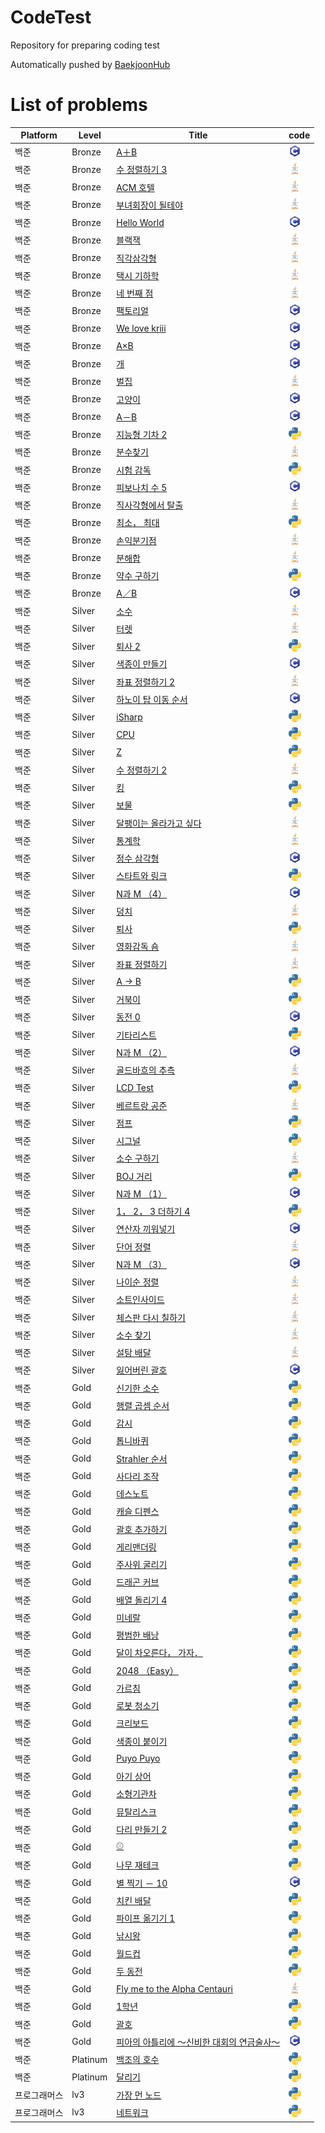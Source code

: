 
# CodeTest

Repository for preparing coding test

Automatically pushed by [BaekjoonHub](https://github.com/BaekjoonHub/BaekjoonHub)
# List of problems

| Platform | Level    | Title                                                                                                                                  | code                                                                                                                                                                                                                                                                  |
|----------|----------|----------------------------------------------------------------------------------------------------------------------------------------|-----------------------------------------------------------------------------------------------------------------------------------------------------------------------------------------------------------------------------------------------------------------------|
| 백준       | Bronze   | [A＋B](./백준/Bronze/1000.%E2%80%85A＋B/README.md)                                                                                         | [<img src=./icons/c.png width="20" height="20" alt="A＋B.c" />](./백준/Bronze/1000.%E2%80%85A＋B/A＋B.c)                                                                                                                                                                   |
| 백준       | Bronze   | [수 정렬하기 3](./백준/Bronze/10989.%E2%80%85수%E2%80%85정렬하기%E2%80%853/README.md)                                                              | [<img src=./icons/java.png width="20" height="20" alt="수 정렬하기 3.java" />](./백준/Bronze/10989.%E2%80%85수%E2%80%85정렬하기%E2%80%853/수%E2%80%85정렬하기%E2%80%853.java)                                                                                                          |
| 백준       | Bronze   | [ACM 호텔](./백준/Bronze/10250.%E2%80%85ACM%E2%80%85호텔/README.md)                                                                          | [<img src=./icons/java.png width="20" height="20" alt="ACM 호텔.java" />](./백준/Bronze/10250.%E2%80%85ACM%E2%80%85호텔/ACM%E2%80%85호텔.java)                                                                                                                                |
| 백준       | Bronze   | [부녀회장이 될테야](./백준/Bronze/2775.%E2%80%85부녀회장이%E2%80%85될테야/README.md)                                                                     | [<img src=./icons/java.png width="20" height="20" alt="부녀회장이 될테야.java" />](./백준/Bronze/2775.%E2%80%85부녀회장이%E2%80%85될테야/부녀회장이%E2%80%85될테야.java)                                                                                                                        |
| 백준       | Bronze   | [Hello World](./백준/Bronze/2557.%E2%80%85Hello%E2%80%85World/README.md)                                                                 | [<img src=./icons/c.png width="20" height="20" alt="Hello World.c" />](./백준/Bronze/2557.%E2%80%85Hello%E2%80%85World/Hello%E2%80%85World.c)                                                                                                                           |
| 백준       | Bronze   | [블랙잭](./백준/Bronze/2798.%E2%80%85블랙잭/README.md)                                                                                         | [<img src=./icons/java.png width="20" height="20" alt="블랙잭.java" />](./백준/Bronze/2798.%E2%80%85블랙잭/블랙잭.java)                                                                                                                                                          |
| 백준       | Bronze   | [직각삼각형](./백준/Bronze/4153.%E2%80%85직각삼각형/README.md)                                                                                     | [<img src=./icons/java.png width="20" height="20" alt="직각삼각형.java" />](./백준/Bronze/4153.%E2%80%85직각삼각형/직각삼각형.java)                                                                                                                                                    |
| 백준       | Bronze   | [택시 기하학](./백준/Bronze/3053.%E2%80%85택시%E2%80%85기하학/README.md)                                                                           | [<img src=./icons/java.png width="20" height="20" alt="택시 기하학.java" />](./백준/Bronze/3053.%E2%80%85택시%E2%80%85기하학/택시%E2%80%85기하학.java)                                                                                                                                 |
| 백준       | Bronze   | [네 번째 점](./백준/Bronze/3009.%E2%80%85네%E2%80%85번째%E2%80%85점/README.md)                                                                   | [<img src=./icons/java.png width="20" height="20" alt="네 번째 점.java" />](./백준/Bronze/3009.%E2%80%85네%E2%80%85번째%E2%80%85점/네%E2%80%85번째%E2%80%85점.java)                                                                                                                 |
| 백준       | Bronze   | [팩토리얼](./백준/Bronze/10872.%E2%80%85팩토리얼/README.md)                                                                                      | [<img src=./icons/c.png width="20" height="20" alt="팩토리얼.c" />](./백준/Bronze/10872.%E2%80%85팩토리얼/팩토리얼.c)                                                                                                                                                               |
| 백준       | Bronze   | [We love kriii](./백준/Bronze/10718.%E2%80%85We%E2%80%85love%E2%80%85kriii/README.md)                                                    | [<img src=./icons/c.png width="20" height="20" alt="We love kriii.c" />](./백준/Bronze/10718.%E2%80%85We%E2%80%85love%E2%80%85kriii/We%E2%80%85love%E2%80%85kriii.c)                                                                                                    |
| 백준       | Bronze   | [A×B](./백준/Bronze/10998.%E2%80%85A×B/README.md)                                                                                        | [<img src=./icons/c.png width="20" height="20" alt="A×B.c" />](./백준/Bronze/10998.%E2%80%85A×B/A×B.c)                                                                                                                                                                  |
| 백준       | Bronze   | [개](./백준/Bronze/10172.%E2%80%85개/README.md)                                                                                            | [<img src=./icons/c.png width="20" height="20" alt="개.c" />](./백준/Bronze/10172.%E2%80%85개/개.c)                                                                                                                                                                        |
| 백준       | Bronze   | [벌집](./백준/Bronze/2292.%E2%80%85벌집/README.md)                                                                                           | [<img src=./icons/java.png width="20" height="20" alt="벌집.java" />](./백준/Bronze/2292.%E2%80%85벌집/벌집.java)                                                                                                                                                             |
| 백준       | Bronze   | [고양이](./백준/Bronze/10171.%E2%80%85고양이/README.md)                                                                                        | [<img src=./icons/c.png width="20" height="20" alt="고양이.c" />](./백준/Bronze/10171.%E2%80%85고양이/고양이.c)                                                                                                                                                                  |
| 백준       | Bronze   | [A－B](./백준/Bronze/1001.%E2%80%85A－B/README.md)                                                                                         | [<img src=./icons/c.png width="20" height="20" alt="A－B.c" />](./백준/Bronze/1001.%E2%80%85A－B/A－B.c)                                                                                                                                                                   |
| 백준       | Bronze   | [지능형 기차 2](./백준/Bronze/2460.%E2%80%85지능형%E2%80%85기차%E2%80%852/README.md)                                                               | [<img src=./icons/py.png width="20" height="20" alt="지능형 기차 2.py" />](./백준/Bronze/2460.%E2%80%85지능형%E2%80%85기차%E2%80%852/지능형%E2%80%85기차%E2%80%852.py)                                                                                                                 |
| 백준       | Bronze   | [분수찾기](./백준/Bronze/1193.%E2%80%85분수찾기/README.md)                                                                                       | [<img src=./icons/java.png width="20" height="20" alt="분수찾기.java" />](./백준/Bronze/1193.%E2%80%85분수찾기/분수찾기.java)                                                                                                                                                       |
| 백준       | Bronze   | [시험 감독](./백준/Bronze/13458.%E2%80%85시험%E2%80%85감독/README.md)                                                                            | [<img src=./icons/py.png width="20" height="20" alt="시험 감독.py" />](./백준/Bronze/13458.%E2%80%85시험%E2%80%85감독/시험%E2%80%85감독.py)                                                                                                                                         |
| 백준       | Bronze   | [피보나치 수 5](./백준/Bronze/10870.%E2%80%85피보나치%E2%80%85수%E2%80%855/README.md)                                                              | [<img src=./icons/c.png width="20" height="20" alt="피보나치 수 5.c" />](./백준/Bronze/10870.%E2%80%85피보나치%E2%80%85수%E2%80%855/피보나치%E2%80%85수%E2%80%855.c)                                                                                                                   |
| 백준       | Bronze   | [직사각형에서 탈출](./백준/Bronze/1085.%E2%80%85직사각형에서%E2%80%85탈출/README.md)                                                                     | [<img src=./icons/java.png width="20" height="20" alt="직사각형에서 탈출.java" />](./백준/Bronze/1085.%E2%80%85직사각형에서%E2%80%85탈출/직사각형에서%E2%80%85탈출.java)                                                                                                                        |
| 백준       | Bronze   | [최소， 최대](./백준/Bronze/10818.%E2%80%85최소，%E2%80%85최대/README.md)                                                                          | [<img src=./icons/py.png width="20" height="20" alt="최소， 최대.py" />](./백준/Bronze/10818.%E2%80%85최소，%E2%80%85최대/최소，%E2%80%85최대.py)                                                                                                                                      |
| 백준       | Bronze   | [손익분기점](./백준/Bronze/1712.%E2%80%85손익분기점/README.md)                                                                                     | [<img src=./icons/java.png width="20" height="20" alt="손익분기점.java" />](./백준/Bronze/1712.%E2%80%85손익분기점/손익분기점.java)                                                                                                                                                    |
| 백준       | Bronze   | [분해합](./백준/Bronze/2231.%E2%80%85분해합/README.md)                                                                                         | [<img src=./icons/java.png width="20" height="20" alt="분해합.java" />](./백준/Bronze/2231.%E2%80%85분해합/분해합.java)                                                                                                                                                          |
| 백준       | Bronze   | [약수 구하기](./백준/Bronze/2501.%E2%80%85약수%E2%80%85구하기/README.md)                                                                           | [<img src=./icons/py.png width="20" height="20" alt="약수 구하기.py" />](./백준/Bronze/2501.%E2%80%85약수%E2%80%85구하기/약수%E2%80%85구하기.py)                                                                                                                                       |
| 백준       | Bronze   | [A／B](./백준/Bronze/1008.%E2%80%85A／B/README.md)                                                                                         | [<img src=./icons/c.png width="20" height="20" alt="A／B.c" />](./백준/Bronze/1008.%E2%80%85A／B/A／B.c)                                                                                                                                                                   |
| 백준       | Silver   | [소수](./백준/Silver/2581.%E2%80%85소수/README.md)                                                                                           | [<img src=./icons/java.png width="20" height="20" alt="소수.java" />](./백준/Silver/2581.%E2%80%85소수/소수.java)                                                                                                                                                             |
| 백준       | Silver   | [터렛](./백준/Silver/1002.%E2%80%85터렛/README.md)                                                                                           | [<img src=./icons/java.png width="20" height="20" alt="터렛.java" />](./백준/Silver/1002.%E2%80%85터렛/터렛.java)                                                                                                                                                             |
| 백준       | Silver   | [퇴사 2](./백준/Silver/15486.%E2%80%85퇴사%E2%80%852/README.md)                                                                              | [<img src=./icons/py.png width="20" height="20" alt="퇴사 2.py" />](./백준/Silver/15486.%E2%80%85퇴사%E2%80%852/퇴사%E2%80%852.py)                                                                                                                                            |
| 백준       | Silver   | [색종이 만들기](./백준/Silver/2630.%E2%80%85색종이%E2%80%85만들기/README.md)                                                                         | [<img src=./icons/c.png width="20" height="20" alt="색종이 만들기.c" />](./백준/Silver/2630.%E2%80%85색종이%E2%80%85만들기/색종이%E2%80%85만들기.c)                                                                                                                                       |
| 백준       | Silver   | [좌표 정렬하기 2](./백준/Silver/11651.%E2%80%85좌표%E2%80%85정렬하기%E2%80%852/README.md)                                                            | [<img src=./icons/java.png width="20" height="20" alt="좌표 정렬하기 2.java" />](./백준/Silver/11651.%E2%80%85좌표%E2%80%85정렬하기%E2%80%852/좌표%E2%80%85정렬하기%E2%80%852.java)                                                                                                       |
| 백준       | Silver   | [하노이 탑 이동 순서](./백준/Silver/11729.%E2%80%85하노이%E2%80%85탑%E2%80%85이동%E2%80%85순서/README.md)                                                | [<img src=./icons/c.png width="20" height="20" alt="하노이 탑 이동 순서.c" />](./백준/Silver/11729.%E2%80%85하노이%E2%80%85탑%E2%80%85이동%E2%80%85순서/하노이%E2%80%85탑%E2%80%85이동%E2%80%85순서.c)                                                                                          |
| 백준       | Silver   | [iSharp](./백준/Silver/3568.%E2%80%85iSharp/README.md)                                                                                   | [<img src=./icons/py.png width="20" height="20" alt="iSharp.py" />](./백준/Silver/3568.%E2%80%85iSharp/iSharp.py)                                                                                                                                                       |
| 백준       | Silver   | [CPU](./백준/Silver/16506.%E2%80%85CPU/README.md)                                                                                        | [<img src=./icons/py.png width="20" height="20" alt="CPU.py" />](./백준/Silver/16506.%E2%80%85CPU/CPU.py)                                                                                                                                                               |
| 백준       | Silver   | [Z](./백준/Silver/1074.%E2%80%85Z/README.md)                                                                                             | [<img src=./icons/py.png width="20" height="20" alt="Z.py" />](./백준/Silver/1074.%E2%80%85Z/Z.py)                                                                                                                                                                      |
| 백준       | Silver   | [수 정렬하기 2](./백준/Silver/2751.%E2%80%85수%E2%80%85정렬하기%E2%80%852/README.md)                                                               | [<img src=./icons/java.png width="20" height="20" alt="수 정렬하기 2.java" />](./백준/Silver/2751.%E2%80%85수%E2%80%85정렬하기%E2%80%852/수%E2%80%85정렬하기%E2%80%852.java)                                                                                                           |
| 백준       | Silver   | [킹](./백준/Silver/1063.%E2%80%85킹/README.md)                                                                                             | [<img src=./icons/py.png width="20" height="20" alt="킹.py" />](./백준/Silver/1063.%E2%80%85킹/킹.py)                                                                                                                                                                      |
| 백준       | Silver   | [보물](./백준/Silver/1026.%E2%80%85보물/README.md)                                                                                           | [<img src=./icons/py.png width="20" height="20" alt="보물.py" />](./백준/Silver/1026.%E2%80%85보물/보물.py)                                                                                                                                                                   |
| 백준       | Silver   | [달팽이는 올라가고 싶다](./백준/Silver/2869.%E2%80%85달팽이는%E2%80%85올라가고%E2%80%85싶다/README.md)                                                       | [<img src=./icons/java.png width="20" height="20" alt="달팽이는 올라가고 싶다.java" />](./백준/Silver/2869.%E2%80%85달팽이는%E2%80%85올라가고%E2%80%85싶다/달팽이는%E2%80%85올라가고%E2%80%85싶다.java)                                                                                               |
| 백준       | Silver   | [통계학](./백준/Silver/2108.%E2%80%85통계학/README.md)                                                                                         | [<img src=./icons/java.png width="20" height="20" alt="통계학.java" />](./백준/Silver/2108.%E2%80%85통계학/통계학.java)                                                                                                                                                          |
| 백준       | Silver   | [정수 삼각형](./백준/Silver/1932.%E2%80%85정수%E2%80%85삼각형/README.md)                                                                           | [<img src=./icons/c.png width="20" height="20" alt="정수 삼각형.c" />](./백준/Silver/1932.%E2%80%85정수%E2%80%85삼각형/정수%E2%80%85삼각형.c)                                                                                                                                          |
| 백준       | Silver   | [스타트와 링크](./백준/Silver/14889.%E2%80%85스타트와%E2%80%85링크/README.md)                                                                        | [<img src=./icons/py.png width="20" height="20" alt="스타트와 링크.py" />](./백준/Silver/14889.%E2%80%85스타트와%E2%80%85링크/스타트와%E2%80%85링크.py)                                                                                                                                   |
| 백준       | Silver   | [N과 M （4）](./백준/Silver/15652.%E2%80%85N과%E2%80%85M%E2%80%85（4）/README.md)                                                              | [<img src=./icons/c.png width="20" height="20" alt="N과 M （4）.c" />](./백준/Silver/15652.%E2%80%85N과%E2%80%85M%E2%80%85（4）/N과%E2%80%85M%E2%80%85（4）.c)                                                                                                                   |
| 백준       | Silver   | [덩치](./백준/Silver/7568.%E2%80%85덩치/README.md)                                                                                           | [<img src=./icons/java.png width="20" height="20" alt="덩치.java" />](./백준/Silver/7568.%E2%80%85덩치/덩치.java)                                                                                                                                                             |
| 백준       | Silver   | [퇴사](./백준/Silver/14501.%E2%80%85퇴사/README.md)                                                                                          | [<img src=./icons/py.png width="20" height="20" alt="퇴사.py" />](./백준/Silver/14501.%E2%80%85퇴사/퇴사.py)                                                                                                                                                                  |
| 백준       | Silver   | [영화감독 숌](./백준/Silver/1436.%E2%80%85영화감독%E2%80%85숌/README.md)                                                                           | [<img src=./icons/java.png width="20" height="20" alt="영화감독 숌.java" />](./백준/Silver/1436.%E2%80%85영화감독%E2%80%85숌/영화감독%E2%80%85숌.java)                                                                                                                                 |
| 백준       | Silver   | [좌표 정렬하기](./백준/Silver/11650.%E2%80%85좌표%E2%80%85정렬하기/README.md)                                                                        | [<img src=./icons/java.png width="20" height="20" alt="좌표 정렬하기.java" />](./백준/Silver/11650.%E2%80%85좌표%E2%80%85정렬하기/좌표%E2%80%85정렬하기.java)                                                                                                                             |
| 백준       | Silver   | [A → B](./백준/Silver/16953.%E2%80%85A%E2%80%85→%E2%80%85B/README.md)                                                                    | [<img src=./icons/py.png width="20" height="20" alt="A → B.py" />](./백준/Silver/16953.%E2%80%85A%E2%80%85→%E2%80%85B/A%E2%80%85→%E2%80%85B.py)                                                                                                                         |
| 백준       | Silver   | [거북이](./백준/Silver/8911.%E2%80%85거북이/README.md)                                                                                         | [<img src=./icons/py.png width="20" height="20" alt="거북이.py" />](./백준/Silver/8911.%E2%80%85거북이/거북이.py)                                                                                                                                                                |
| 백준       | Silver   | [동전 0](./백준/Silver/11047.%E2%80%85동전%E2%80%850/README.md)                                                                              | [<img src=./icons/c.png width="20" height="20" alt="동전 0.c" />](./백준/Silver/11047.%E2%80%85동전%E2%80%850/동전%E2%80%850.c)                                                                                                                                               |
| 백준       | Silver   | [기타리스트](./백준/Silver/1495.%E2%80%85기타리스트/README.md)                                                                                     | [<img src=./icons/py.png width="20" height="20" alt="기타리스트.py" />](./백준/Silver/1495.%E2%80%85기타리스트/기타리스트.py)                                                                                                                                                          |
| 백준       | Silver   | [N과 M （2）](./백준/Silver/15650.%E2%80%85N과%E2%80%85M%E2%80%85（2）/README.md)                                                              | [<img src=./icons/c.png width="20" height="20" alt="N과 M （2）.c" />](./백준/Silver/15650.%E2%80%85N과%E2%80%85M%E2%80%85（2）/N과%E2%80%85M%E2%80%85（2）.c)                                                                                                                   |
| 백준       | Silver   | [골드바흐의 추측](./백준/Silver/9020.%E2%80%85골드바흐의%E2%80%85추측/README.md)                                                                       | [<img src=./icons/java.png width="20" height="20" alt="골드바흐의 추측.java" />](./백준/Silver/9020.%E2%80%85골드바흐의%E2%80%85추측/골드바흐의%E2%80%85추측.java)                                                                                                                           |
| 백준       | Silver   | [LCD Test](./백준/Silver/2290.%E2%80%85LCD%E2%80%85Test/README.md)                                                                       | [<img src=./icons/py.png width="20" height="20" alt="LCD Test.py" />](./백준/Silver/2290.%E2%80%85LCD%E2%80%85Test/LCD%E2%80%85Test.py)                                                                                                                                 |
| 백준       | Silver   | [베르트랑 공준](./백준/Silver/4948.%E2%80%85베르트랑%E2%80%85공준/README.md)                                                                         | [<img src=./icons/java.png width="20" height="20" alt="베르트랑 공준.java" />](./백준/Silver/4948.%E2%80%85베르트랑%E2%80%85공준/베르트랑%E2%80%85공준.java)                                                                                                                              |
| 백준       | Silver   | [점프](./백준/Silver/1890.%E2%80%85점프/README.md)                                                                                           | [<img src=./icons/py.png width="20" height="20" alt="점프.py" />](./백준/Silver/1890.%E2%80%85점프/점프.py)                                                                                                                                                                   |
| 백준       | Silver   | [시그널](./백준/Silver/16113.%E2%80%85시그널/README.md)                                                                                        | [<img src=./icons/py.png width="20" height="20" alt="시그널.py" />](./백준/Silver/16113.%E2%80%85시그널/시그널.py)                                                                                                                                                               |
| 백준       | Silver   | [소수 구하기](./백준/Silver/1929.%E2%80%85소수%E2%80%85구하기/README.md)                                                                           | [<img src=./icons/java.png width="20" height="20" alt="소수 구하기.java" />](./백준/Silver/1929.%E2%80%85소수%E2%80%85구하기/소수%E2%80%85구하기.java)                                                                                                                                 |
| 백준       | Silver   | [BOJ 거리](./백준/Silver/12026.%E2%80%85BOJ%E2%80%85거리/README.md)                                                                          | [<img src=./icons/py.png width="20" height="20" alt="BOJ 거리.py" />](./백준/Silver/12026.%E2%80%85BOJ%E2%80%85거리/BOJ%E2%80%85거리.py)                                                                                                                                      |
| 백준       | Silver   | [N과 M （1）](./백준/Silver/15649.%E2%80%85N과%E2%80%85M%E2%80%85（1）/README.md)                                                              | [<img src=./icons/c.png width="20" height="20" alt="N과 M （1）.c" />](./백준/Silver/15649.%E2%80%85N과%E2%80%85M%E2%80%85（1）/N과%E2%80%85M%E2%80%85（1）.c)                                                                                                                   |
| 백준       | Silver   | [1， 2， 3 더하기 4](./백준/Silver/15989.%E2%80%851，%E2%80%852，%E2%80%853%E2%80%85더하기%E2%80%854/README.md)                                    | [<img src=./icons/py.png width="20" height="20" alt="1， 2， 3 더하기 4.py" />](./백준/Silver/15989.%E2%80%851，%E2%80%852，%E2%80%853%E2%80%85더하기%E2%80%854/1，%E2%80%852，%E2%80%853%E2%80%85더하기%E2%80%854.py)                                                                 |
| 백준       | Silver   | [연산자 끼워넣기](./백준/Silver/14888.%E2%80%85연산자%E2%80%85끼워넣기/README.md)                                                                      | [<img src=./icons/c.png width="20" height="20" alt="연산자 끼워넣기.c" />](./백준/Silver/14888.%E2%80%85연산자%E2%80%85끼워넣기/연산자%E2%80%85끼워넣기.c)                                                                                                                                   |
| 백준       | Silver   | [단어 정렬](./백준/Silver/1181.%E2%80%85단어%E2%80%85정렬/README.md)                                                                             | [<img src=./icons/java.png width="20" height="20" alt="단어 정렬.java" />](./백준/Silver/1181.%E2%80%85단어%E2%80%85정렬/단어%E2%80%85정렬.java)                                                                                                                                    |
| 백준       | Silver   | [N과 M （3）](./백준/Silver/15651.%E2%80%85N과%E2%80%85M%E2%80%85（3）/README.md)                                                              | [<img src=./icons/c.png width="20" height="20" alt="N과 M （3）.c" />](./백준/Silver/15651.%E2%80%85N과%E2%80%85M%E2%80%85（3）/N과%E2%80%85M%E2%80%85（3）.c)                                                                                                                   |
| 백준       | Silver   | [나이순 정렬](./백준/Silver/10814.%E2%80%85나이순%E2%80%85정렬/README.md)                                                                          | [<img src=./icons/java.png width="20" height="20" alt="나이순 정렬.java" />](./백준/Silver/10814.%E2%80%85나이순%E2%80%85정렬/나이순%E2%80%85정렬.java)                                                                                                                                |
| 백준       | Silver   | [소트인사이드](./백준/Silver/1427.%E2%80%85소트인사이드/README.md)                                                                                   | [<img src=./icons/java.png width="20" height="20" alt="소트인사이드.java" />](./백준/Silver/1427.%E2%80%85소트인사이드/소트인사이드.java)                                                                                                                                                 |
| 백준       | Silver   | [체스판 다시 칠하기](./백준/Silver/1018.%E2%80%85체스판%E2%80%85다시%E2%80%85칠하기/README.md)                                                           | [<img src=./icons/java.png width="20" height="20" alt="체스판 다시 칠하기.java" />](./백준/Silver/1018.%E2%80%85체스판%E2%80%85다시%E2%80%85칠하기/체스판%E2%80%85다시%E2%80%85칠하기.java)                                                                                                     |
| 백준       | Silver   | [소수 찾기](./백준/Silver/1978.%E2%80%85소수%E2%80%85찾기/README.md)                                                                             | [<img src=./icons/java.png width="20" height="20" alt="소수 찾기.java" />](./백준/Silver/1978.%E2%80%85소수%E2%80%85찾기/소수%E2%80%85찾기.java)                                                                                                                                    |
| 백준       | Silver   | [설탕 배달](./백준/Silver/2839.%E2%80%85설탕%E2%80%85배달/README.md)                                                                             | [<img src=./icons/java.png width="20" height="20" alt="설탕 배달.java" />](./백준/Silver/2839.%E2%80%85설탕%E2%80%85배달/설탕%E2%80%85배달.java)                                                                                                                                    |
| 백준       | Silver   | [잃어버린 괄호](./백준/Silver/1541.%E2%80%85잃어버린%E2%80%85괄호/README.md)                                                                         | [<img src=./icons/c.png width="20" height="20" alt="잃어버린 괄호.c" />](./백준/Silver/1541.%E2%80%85잃어버린%E2%80%85괄호/잃어버린%E2%80%85괄호.c)                                                                                                                                       |
| 백준       | Gold     | [신기한 소수](./백준/Gold/2023.%E2%80%85신기한%E2%80%85소수/README.md)                                                                             | [<img src=./icons/py.png width="20" height="20" alt="신기한 소수.py" />](./백준/Gold/2023.%E2%80%85신기한%E2%80%85소수/신기한%E2%80%85소수.py)                                                                                                                                         |
| 백준       | Gold     | [행렬 곱셈 순서](./백준/Gold/11049.%E2%80%85행렬%E2%80%85곱셈%E2%80%85순서/README.md)                                                                | [<img src=./icons/py.png width="20" height="20" alt="행렬 곱셈 순서.py" />](./백준/Gold/11049.%E2%80%85행렬%E2%80%85곱셈%E2%80%85순서/행렬%E2%80%85곱셈%E2%80%85순서.py)                                                                                                                  |
| 백준       | Gold     | [감시](./백준/Gold/15683.%E2%80%85감시/README.md)                                                                                            | [<img src=./icons/py.png width="20" height="20" alt="감시.py" />](./백준/Gold/15683.%E2%80%85감시/감시.py)                                                                                                                                                                    |
| 백준       | Gold     | [톱니바퀴](./백준/Gold/14891.%E2%80%85톱니바퀴/README.md)                                                                                        | [<img src=./icons/py.png width="20" height="20" alt="톱니바퀴.py" />](./백준/Gold/14891.%E2%80%85톱니바퀴/톱니바퀴.py)                                                                                                                                                              |
| 백준       | Gold     | [Strahler 순서](./백준/Gold/9470.%E2%80%85Strahler%E2%80%85순서/README.md)                                                                   | [<img src=./icons/py.png width="20" height="20" alt="Strahler 순서.py" />](./백준/Gold/9470.%E2%80%85Strahler%E2%80%85순서/Strahler%E2%80%85순서.py)                                                                                                                          |
| 백준       | Gold     | [사다리 조작](./백준/Gold/15684.%E2%80%85사다리%E2%80%85조작/README.md)                                                                            | [<img src=./icons/py.png width="20" height="20" alt="사다리 조작.py" />](./백준/Gold/15684.%E2%80%85사다리%E2%80%85조작/사다리%E2%80%85조작.py)                                                                                                                                        |
| 백준       | Gold     | [데스노트](./백준/Gold/2281.%E2%80%85데스노트/README.md)                                                                                         | [<img src=./icons/py.png width="20" height="20" alt="데스노트.py" />](./백준/Gold/2281.%E2%80%85데스노트/데스노트.py)                                                                                                                                                               |
| 백준       | Gold     | [캐슬 디펜스](./백준/Gold/17135.%E2%80%85캐슬%E2%80%85디펜스/README.md)                                                                            | [<img src=./icons/py.png width="20" height="20" alt="캐슬 디펜스.py" />](./백준/Gold/17135.%E2%80%85캐슬%E2%80%85디펜스/캐슬%E2%80%85디펜스.py)                                                                                                                                        |
| 백준       | Gold     | [괄호 추가하기](./백준/Gold/16637.%E2%80%85괄호%E2%80%85추가하기/README.md)                                                                          | [<img src=./icons/py.png width="20" height="20" alt="괄호 추가하기.py" />](./백준/Gold/16637.%E2%80%85괄호%E2%80%85추가하기/괄호%E2%80%85추가하기.py)                                                                                                                                     |
| 백준       | Gold     | [게리맨더링](./백준/Gold/17471.%E2%80%85게리맨더링/README.md)                                                                                      | [<img src=./icons/py.png width="20" height="20" alt="게리맨더링.py" />](./백준/Gold/17471.%E2%80%85게리맨더링/게리맨더링.py)                                                                                                                                                           |
| 백준       | Gold     | [주사위 굴리기](./백준/Gold/14499.%E2%80%85주사위%E2%80%85굴리기/README.md)                                                                          | [<img src=./icons/py.png width="20" height="20" alt="주사위 굴리기.py" />](./백준/Gold/14499.%E2%80%85주사위%E2%80%85굴리기/주사위%E2%80%85굴리기.py)                                                                                                                                     |
| 백준       | Gold     | [드래곤 커브](./백준/Gold/15685.%E2%80%85드래곤%E2%80%85커브/README.md)                                                                            | [<img src=./icons/py.png width="20" height="20" alt="드래곤 커브.py" />](./백준/Gold/15685.%E2%80%85드래곤%E2%80%85커브/드래곤%E2%80%85커브.py)                                                                                                                                        |
| 백준       | Gold     | [배열 돌리기 4](./백준/Gold/17406.%E2%80%85배열%E2%80%85돌리기%E2%80%854/README.md)                                                                | [<img src=./icons/py.png width="20" height="20" alt="배열 돌리기 4.py" />](./백준/Gold/17406.%E2%80%85배열%E2%80%85돌리기%E2%80%854/배열%E2%80%85돌리기%E2%80%854.py)                                                                                                                  |
| 백준       | Gold     | [미네랄](./백준/Gold/2933.%E2%80%85미네랄/README.md)                                                                                           | [<img src=./icons/py.png width="20" height="20" alt="미네랄.py" />](./백준/Gold/2933.%E2%80%85미네랄/미네랄.py)                                                                                                                                                                  |
| 백준       | Gold     | [평범한 배낭](./백준/Gold/12865.%E2%80%85평범한%E2%80%85배낭/README.md)                                                                            | [<img src=./icons/py.png width="20" height="20" alt="평범한 배낭.py" />](./백준/Gold/12865.%E2%80%85평범한%E2%80%85배낭/평범한%E2%80%85배낭.py)                                                                                                                                        |
| 백준       | Gold     | [달이 차오른다， 가자．](./백준/Gold/1194.%E2%80%85달이%E2%80%85차오른다，%E2%80%85가자．/README.md)                                                         | [<img src=./icons/py.png width="20" height="20" alt="달이 차오른다， 가자．.py" />](./백준/Gold/1194.%E2%80%85달이%E2%80%85차오른다，%E2%80%85가자．/달이%E2%80%85차오른다，%E2%80%85가자．.py)                                                                                                       |
| 백준       | Gold     | [2048 （Easy）](./백준/Gold/12100.%E2%80%852048%E2%80%85（Easy）/README.md)                                                                  | [<img src=./icons/py.png width="20" height="20" alt="2048 （Easy）.py" />](./백준/Gold/12100.%E2%80%852048%E2%80%85（Easy）/2048%E2%80%85（Easy）.py)                                                                                                                         |
| 백준       | Gold     | [가르침](./백준/Gold/1062.%E2%80%85가르침/README.md)                                                                                           | [<img src=./icons/py.png width="20" height="20" alt="가르침.py" />](./백준/Gold/1062.%E2%80%85가르침/가르침.py)                                                                                                                                                                  |
| 백준       | Gold     | [로봇 청소기](./백준/Gold/14503.%E2%80%85로봇%E2%80%85청소기/README.md)                                                                            | [<img src=./icons/py.png width="20" height="20" alt="로봇 청소기.py" />](./백준/Gold/14503.%E2%80%85로봇%E2%80%85청소기/로봇%E2%80%85청소기.py)                                                                                                                                        |
| 백준       | Gold     | [크리보드](./백준/Gold/11058.%E2%80%85크리보드/README.md)                                                                                        | [<img src=./icons/py.png width="20" height="20" alt="크리보드.py" />](./백준/Gold/11058.%E2%80%85크리보드/크리보드.py)                                                                                                                                                              |
| 백준       | Gold     | [색종이 붙이기](./백준/Gold/17136.%E2%80%85색종이%E2%80%85붙이기/README.md)                                                                          | [<img src=./icons/py.png width="20" height="20" alt="색종이 붙이기.py" />](./백준/Gold/17136.%E2%80%85색종이%E2%80%85붙이기/색종이%E2%80%85붙이기.py)                                                                                                                                     |
| 백준       | Gold     | [Puyo Puyo](./백준/Gold/11559.%E2%80%85Puyo%E2%80%85Puyo/README.md)                                                                      | [<img src=./icons/py.png width="20" height="20" alt="Puyo Puyo.py" />](./백준/Gold/11559.%E2%80%85Puyo%E2%80%85Puyo/Puyo%E2%80%85Puyo.py)                                                                                                                               |
| 백준       | Gold     | [아기 상어](./백준/Gold/16236.%E2%80%85아기%E2%80%85상어/README.md)                                                                              | [<img src=./icons/py.png width="20" height="20" alt="아기 상어.py" />](./백준/Gold/16236.%E2%80%85아기%E2%80%85상어/아기%E2%80%85상어.py)                                                                                                                                           |
| 백준       | Gold     | [소형기관차](./백준/Gold/2616.%E2%80%85소형기관차/README.md)                                                                                       | [<img src=./icons/py.png width="20" height="20" alt="소형기관차.py" />](./백준/Gold/2616.%E2%80%85소형기관차/소형기관차.py)                                                                                                                                                            |
| 백준       | Gold     | [뮤탈리스크](./백준/Gold/12869.%E2%80%85뮤탈리스크/README.md)                                                                                      | [<img src=./icons/py.png width="20" height="20" alt="뮤탈리스크.py" />](./백준/Gold/12869.%E2%80%85뮤탈리스크/뮤탈리스크.py)                                                                                                                                                           |
| 백준       | Gold     | [다리 만들기 2](./백준/Gold/17472.%E2%80%85다리%E2%80%85만들기%E2%80%852/README.md)                                                                | [<img src=./icons/py.png width="20" height="20" alt="다리 만들기 2.py" />](./백준/Gold/17472.%E2%80%85다리%E2%80%85만들기%E2%80%852/다리%E2%80%85만들기%E2%80%852.py)                                                                                                                  |
| 백준       | Gold     | [⚾](./백준/Gold/17281.%E2%80%85⚾/README.md)                                                                                              | [<img src=./icons/py.png width="20" height="20" alt="⚾.py" />](./백준/Gold/17281.%E2%80%85⚾/⚾.py)                                                                                                                                                                       |
| 백준       | Gold     | [나무 재테크](./백준/Gold/16235.%E2%80%85나무%E2%80%85재테크/README.md)                                                                            | [<img src=./icons/py.png width="20" height="20" alt="나무 재테크.py" />](./백준/Gold/16235.%E2%80%85나무%E2%80%85재테크/나무%E2%80%85재테크.py)                                                                                                                                        |
| 백준       | Gold     | [별 찍기 － 10](./백준/Gold/2447.%E2%80%85별%E2%80%85찍기%E2%80%85－%E2%80%8510/README.md)                                                       | [<img src=./icons/c.png width="20" height="20" alt="별 찍기 － 10.c" />](./백준/Gold/2447.%E2%80%85별%E2%80%85찍기%E2%80%85－%E2%80%8510/별%E2%80%85찍기%E2%80%85－%E2%80%8510.c)                                                                                                   |
| 백준       | Gold     | [치킨 배달](./백준/Gold/15686.%E2%80%85치킨%E2%80%85배달/README.md)                                                                              | [<img src=./icons/py.png width="20" height="20" alt="치킨 배달.py" />](./백준/Gold/15686.%E2%80%85치킨%E2%80%85배달/치킨%E2%80%85배달.py)                                                                                                                                           |
| 백준       | Gold     | [파이프 옮기기 1](./백준/Gold/17070.%E2%80%85파이프%E2%80%85옮기기%E2%80%851/README.md)                                                              | [<img src=./icons/py.png width="20" height="20" alt="파이프 옮기기 1.py" />](./백준/Gold/17070.%E2%80%85파이프%E2%80%85옮기기%E2%80%851/파이프%E2%80%85옮기기%E2%80%851.py)                                                                                                               |
| 백준       | Gold     | [낚시왕](./백준/Gold/17143.%E2%80%85낚시왕/README.md)                                                                                          | [<img src=./icons/py.png width="20" height="20" alt="낚시왕.py" />](./백준/Gold/17143.%E2%80%85낚시왕/낚시왕.py)                                                                                                                                                                 |
| 백준       | Gold     | [월드컵](./백준/Gold/6987.%E2%80%85월드컵/README.md)                                                                                           | [<img src=./icons/py.png width="20" height="20" alt="월드컵.py" />](./백준/Gold/6987.%E2%80%85월드컵/월드컵.py)                                                                                                                                                                  |
| 백준       | Gold     | [두 동전](./백준/Gold/16197.%E2%80%85두%E2%80%85동전/README.md)                                                                                | [<img src=./icons/py.png width="20" height="20" alt="두 동전.py" />](./백준/Gold/16197.%E2%80%85두%E2%80%85동전/두%E2%80%85동전.py)                                                                                                                                              |
| 백준       | Gold     | [Fly me to the Alpha Centauri](./백준/Gold/1011.%E2%80%85Fly%E2%80%85me%E2%80%85to%E2%80%85the%E2%80%85Alpha%E2%80%85Centauri/README.md) | [<img src=./icons/java.png width="20" height="20" alt="Fly me to the Alpha Centauri.java" />](./백준/Gold/1011.%E2%80%85Fly%E2%80%85me%E2%80%85to%E2%80%85the%E2%80%85Alpha%E2%80%85Centauri/Fly%E2%80%85me%E2%80%85to%E2%80%85the%E2%80%85Alpha%E2%80%85Centauri.java) |
| 백준       | Gold     | [1학년](./백준/Gold/5557.%E2%80%851학년/README.md)                                                                                           | [<img src=./icons/py.png width="20" height="20" alt="1학년.py" />](./백준/Gold/5557.%E2%80%851학년/1학년.py)                                                                                                                                                                  |
| 백준       | Gold     | [괄호](./백준/Gold/10422.%E2%80%85괄호/README.md)                                                                                            | [<img src=./icons/py.png width="20" height="20" alt="괄호.py" />](./백준/Gold/10422.%E2%80%85괄호/괄호.py)                                                                                                                                                                    |
| 백준       | Gold     | [피아의 아틀리에 ～신비한 대회의 연금술사～](./백준/Gold/15898.%E2%80%85피아의%E2%80%85아틀리에%E2%80%85～신비한%E2%80%85대회의%E2%80%85연금술사～/README.md)                  | [<img src=./icons/c.png width="20" height="20" alt="피아의 아틀리에 ～신비한 대회의 연금술사～.c" />](./백준/Gold/15898.%E2%80%85피아의%E2%80%85아틀리에%E2%80%85～신비한%E2%80%85대회의%E2%80%85연금술사～/피아의%E2%80%85아틀리에%E2%80%85～신비한%E2%80%85대회의%E2%80%85연금술사～.c)                                        |
| 백준       | Platinum | [백조의 호수](./백준/Platinum/3197.%E2%80%85백조의%E2%80%85호수/README.md)                                                                         | [<img src=./icons/py.png width="20" height="20" alt="백조의 호수.py" />](./백준/Platinum/3197.%E2%80%85백조의%E2%80%85호수/백조의%E2%80%85호수.py)                                                                                                                                     |
| 백준       | Platinum | [달리기](./백준/Platinum/16930.%E2%80%85달리기/README.md)                                                                                      | [<img src=./icons/py.png width="20" height="20" alt="달리기.py" />](./백준/Platinum/16930.%E2%80%85달리기/달리기.py)                                                                                                                                                             |
| 프로그래머스   | lv3      | [가장 먼 노드](./프로그래머스/lv3/49189.%E2%80%85가장%E2%80%85먼%E2%80%85노드/README.md)                                                               | [<img src=./icons/py.png width="20" height="20" alt="가장 먼 노드.py" />](./프로그래머스/lv3/49189.%E2%80%85가장%E2%80%85먼%E2%80%85노드/가장%E2%80%85먼%E2%80%85노드.py)                                                                                                                  |
| 프로그래머스   | lv3      | [네트워크](./프로그래머스/lv3/43162.%E2%80%85네트워크/README.md)                                                                                     | [<img src=./icons/py.png width="20" height="20" alt="네트워크.py" />](./프로그래머스/lv3/43162.%E2%80%85네트워크/네트워크.py)                                                                                                                                                           |